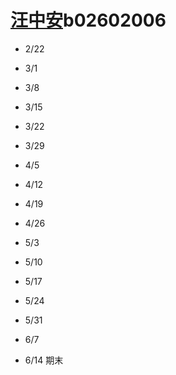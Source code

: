 # [汪中安](https://ceiba.ntu.edu.tw/course_admin/user/?op=stu_person&stu=b02602006&sort=)b02602006

* 2/22

* 3/1
* 3/8
* 3/15
* 3/22
* 3/29
* 4/5
* 4/12
* 4/19
* 4/26
* 5/3
* 5/10
* 5/17
* 5/24
* 5/31
* 6/7
* 6/14 期末



